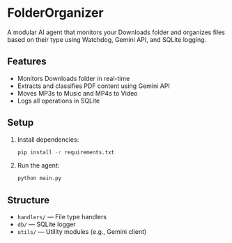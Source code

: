 # FolderOrganizer

A modular AI agent that monitors your Downloads folder and organizes files based on their type using Watchdog, Gemini API, and SQLite logging.

## Features
- Monitors Downloads folder in real-time
- Extracts and classifies PDF content using Gemini API
- Moves MP3s to Music and MP4s to Video
- Logs all operations in SQLite

## Setup
1. Install dependencies:
   ```bash
   pip install -r requirements.txt
   ```
2. Run the agent:
   ```bash
   python main.py
   ```

## Structure
- `handlers/` — File type handlers
- `db/` — SQLite logger
- `utils/` — Utility modules (e.g., Gemini client) 